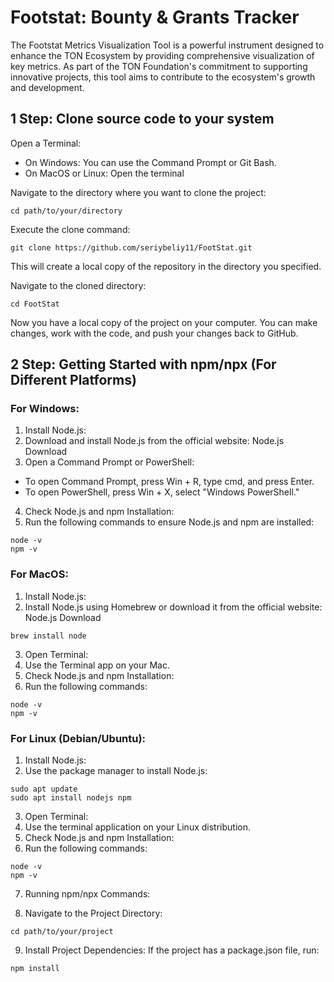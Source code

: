 # Footstat: Bounty & Grants Tracker

The Footstat Metrics Visualization Tool is a powerful instrument designed to enhance the TON Ecosystem by providing comprehensive visualization of key metrics. As part of the TON Foundation's commitment to supporting innovative projects, this tool aims to contribute to the ecosystem's growth and development.

## 1 Step: Clone source code to your system
Open a Terminal:
- On Windows: You can use the Command Prompt or Git Bash.
- On MacOS or Linux: Open the terminal

Navigate to the directory where you want to clone the project:
```
cd path/to/your/directory
```
Execute the clone command:
```
git clone https://github.com/seriybeliy11/FootStat.git
```
This will create a local copy of the repository in the directory you specified.

Navigate to the cloned directory:
```
cd FootStat
```
Now you have a local copy of the project on your computer. You can make changes, work with the code, and push your changes back to GitHub.

## 2 Step: Getting Started with npm/npx (For Different Platforms)
### For Windows:
1) Install Node.js:
2) Download and install Node.js from the official website: Node.js Download
3) Open a Command Prompt or PowerShell:
- To open Command Prompt, press Win + R, type cmd, and press Enter.
- To open PowerShell, press Win + X, select "Windows PowerShell."
4) Check Node.js and npm Installation:
5) Run the following commands to ensure Node.js and npm are installed:
```
node -v
npm -v
```
### For MacOS:
1) Install Node.js:
2) Install Node.js using Homebrew or download it from the official website: Node.js Download
```
brew install node
```
3) Open Terminal:
4) Use the Terminal app on your Mac.
5) Check Node.js and npm Installation:
6) Run the following commands:
```
node -v
npm -v
```
### For Linux (Debian/Ubuntu):
1) Install Node.js:
2) Use the package manager to install Node.js:
```
sudo apt update
sudo apt install nodejs npm
```
3) Open Terminal:
4) Use the terminal application on your Linux distribution.
5) Check Node.js and npm Installation:
6) Run the following commands:
```
node -v
npm -v
```
7) Running npm/npx Commands:

8) Navigate to the Project Directory:
```
cd path/to/your/project
```
9) Install Project Dependencies:
If the project has a package.json file, run:
```
npm install
```
